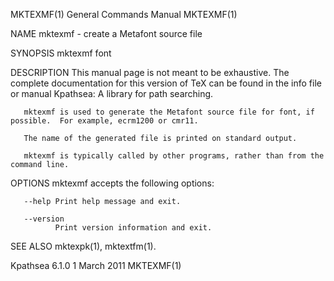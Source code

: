 MKTEXMF(1)                                                                                 General Commands Manual                                                                                 MKTEXMF(1)



NAME
       mktexmf - create a Metafont source file

SYNOPSIS
       mktexmf font

DESCRIPTION
       This manual page is not meant to be exhaustive.  The complete documentation for this version of TeX can be found in the info file or manual Kpathsea: A library for path searching.

       mktexmf is used to generate the Metafont source file for font, if possible.  For example, ecrm1200 or cmr11.

       The name of the generated file is printed on standard output.

       mktexmf is typically called by other programs, rather than from the command line.

OPTIONS
       mktexmf accepts the following options:

       --help Print help message and exit.

       --version
              Print version information and exit.

SEE ALSO
       mktexpk(1), mktextfm(1).



Kpathsea 6.1.0                                                                                   1 March 2011                                                                                      MKTEXMF(1)
